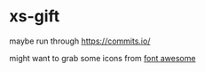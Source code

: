 # xs-gift

maybe run through https://commits.io/

might want to grab some icons from [font awesome](https://fontawesome.com/icons?d=gallery&c=accessibility,code,communication,computers,files,health,interfaces,status&m=free)
